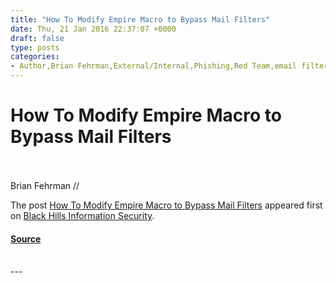 ```yaml
---
title: "How To Modify Empire Macro to Bypass Mail Filters"
date: Thu, 21 Jan 2016 22:37:07 +0000
draft: false
type: posts
categories: 
- Author,Brian Fehrman,External/Internal,Phishing,Red Team,email filters,empire macros,modifying empire macros
---
```

# How To Modify Empire Macro to Bypass Mail Filters

<br/>

<br/>
Brian Fehrman //

The post [How To Modify Empire Macro to Bypass Mail Filters](https://www.blackhillsinfosec.com/how-to-modify-empire-macro-to-bypass-mail-filters/) appeared first on [Black Hills Information Security](https://www.blackhillsinfosec.com).

#### [Source](https://www.blackhillsinfosec.com/how-to-modify-empire-macro-to-bypass-mail-filters/)

<br/>
---
